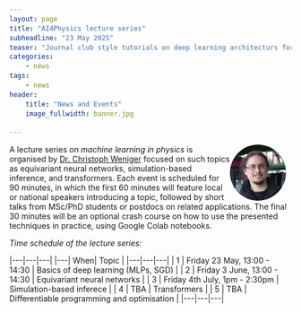 ```yaml
---
layout: page
title: "AI4Physics lecture series"
subheadline: "23 May 2025"
teaser: "Journal club style tutorials on deep learning architecturs for scientific applications in physics"
categories:
    - news
tags:
    - news
header:
    title: "News and Events"
    image_fullwidth: banner.jpg

---
```


<img src="../../members/ChristophWeniger.jpg" alt="Cong Liu" width="100" style="float: right; margin-right: 10px; border-radius:50%;" />


A lecture series on *machine learning in physics* is organised by [Dr. Christoph Weniger][1] focused on such topics as equivariant neural networks, simulation-based inference, and transformers. Each event is scheduled for 90 minutes, in which the first 60 minutes will feature local or national speakers introducing a topic, followed by short talks from MSc/PhD students or postdocs on related applications. The final 30 minutes will be an optional crash course on how to use the presented techniques in practice, using Google Colab notebooks.
 

*Time schedule of the lecture series:*

|---|---|---|
|---| When| Topic |
|---|---|---|
| 1 | Friday 23 May, 13:00 - 14:30  | Basics of deep learning (MLPs, SGD)  |
| 2 | Friday 3 June, 13:00 - 14:30  | Equivariant neural networks  |
| 3 | Friday 4th July, 1pm - 2:30pm  | Simulation-based inferece  |
| 4 |   TBA   | Transformers  |
| 5 |   TBA   |  Differentiable programming and optimisation |
|---|---|---|

[1]: https://www.uva.nl/en/profile/w/e/c.weniger/c.weniger.html
